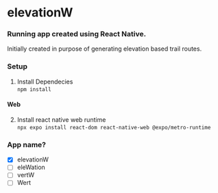 # elevationW
### Running app created using React Native.
Initially created in purpose of generating elevation based trail routes.

### Setup
1. Install Dependecies <br>
`npm install`

#### Web
2. Install react native web runtime <br>
`npx expo install react-dom react-native-web @expo/metro-runtime`

### App name?
- [x] elevationW
- [ ] eleWation
- [ ] vertW
- [ ] Wert
